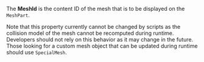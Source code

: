 The **MeshId** is the content ID of the mesh that is to be displayed on the `MeshPart`.

Note that this property currently cannot be changed by scripts as the collision model of the mesh cannot be recomputed during runtime. Developers should not rely on this behavior as it may change in the future. Those looking for a custom mesh object that can be updated during runtime should use `SpecialMesh`.